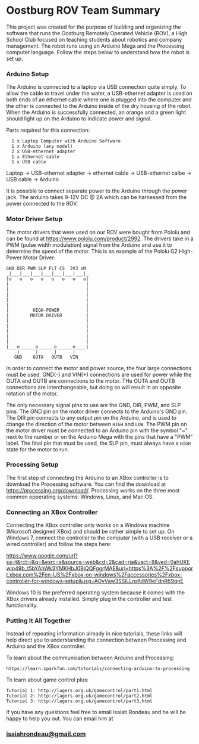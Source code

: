 # Oostburg ROV Team Summary
This project was created for the purpose of building and organizing the software that runs the Oostburg Remotely Operated Vehicle (ROV), a High School Club focused on teaching students about robotics and company management. The robot runs using an Arduino Mega and the Processing computer language. Follow the steps below to understand how the robot is set up.

### Arduino Setup
The Arduino is connected to a laptop via USB connection quite simply. To allow the cable to travel under the water, a USB-ethernet adapter is used on both ends of an ethernet cable where one is plugged into the computer and the other is connected to the Arduino inside of the dry housing of the robot. When the Arduino is successfully connected, an orange and a green light should light up on the Arduino to indicate power and signal.

Parts required for this connection:
```
  1 x Laptop Computer with Arduino Software
  1 x Arduino (any model)
  2 x USB-ethernet adapter
  1 x Ethernet cable
  1 x USB cable
```
  
Laptop -> USB-ethernet adapter -> ethernet cable -> USB-ethernet calbe -> USB cable -> Arduino

It is possible to connect separate power to the Arduino through the power jack. The arduino takes 9-12V DC @ 2A which can be harnessed from the power connected to the ROV.

### Motor Driver Setup
The motor drivers that were used on our ROV were bought from Pololu and can be found at https://www.pololu.com/product/2992. The drivers take in a PWM (pulse width modulation) signal from the Arduino and use it to determine the speed of the motor. This is an example of the Pololu G2 High-Power Motor Driver:
```
GND DIR PWM SLP FLT CS  3V3 VM 
_|___|___|___|___|___|___|___|_
|o   o   o   o   o   o   o   o|
|                             |
|                             |
|                             |
|                             |
|                             |
|         HIGH-POWER          |
|        MOTOR DRIVER         |
|                             |
|                             |
|                             |
|                             |
|                             |
|___o______o______o______o____|
    |      |      |      |
   GND    OUTA   OUTB   VIN 
```
In order to connect the motor and power source, the four large connections must be used. GND(-) and VIN(+) connections are used for power while the OUTA and OUTB are connections to the motor. THe OUTA and OUTB connections are interchangeable, but doing so will result in an opposite rotation of the motor.

The only necessary signal pins to use are the GND, DIR, PWM, and SLP pins. The GND pin on the motor driver connects to the Arduino's GND pin. The DIR pin connects to any output pin on the Arduino, and is used to change the direction of the motor between `HIGH` and `LOW`. The PWM pin on the motor driver must be connected to an Arduino pin with the symbol "~" next to the number or on the Arduino Mega with the pins that have a "PWM" label. The final pin that must be used, the SLP pin, must always have a `HIGH` state for the motor to run.

### Processing Setup
The first step of connecting the Arduino to an XBox controller is to download the Processing software. You can find the download at https://processing.org/download/. Processing works on the three most common opperating systems: Windows, Linux, and Mac OS.

### Connecting an XBox Controller
Connecting the XBox controller only works on a Windows machine (Microsoft designed XBox) and should be rather simple to set up. On Windows 7, connect the controller to the computer (with a USB receiver or a wired controller) and follow the steps here:

https://www.google.com/url?sa=t&rct=j&q=&esrc=s&source=web&cd=2&cad=rja&uact=8&ved=0ahUKEwip49b_t5bYAhWk3YMKHbJ0BjQQFggrMAE&url=https%3A%2F%2Fsupport.xbox.com%2Fen-US%2Fxbox-on-windows%2Faccessories%2Fxbox-controller-for-windows-setup&usg=AOvVaw3SSiLLrpKdW9eFdnR69qnE

Windows 10 is the preferred operating system because it comes with the XBox drivers already installed. Simply plug in the controller and test functionality.

### Putting It All Together
Instead of repeating information already in nice tutorials, these links will help direct you to understanding the connection between Processing and Arduino and the XBox controller.

To learn about the communication between Arduino and Processing:
```
https://learn.sparkfun.com/tutorials/connecting-arduino-to-processing
```

To learn about game control plus:
```
Tutorial 1: http://lagers.org.uk/gamecontrol/part1.html
Tutorial 2: http://lagers.org.uk/gamecontrol/part2.html
Tutorial 3: http://lagers.org.uk/gamecontrol/part3.html
```

If you have any questions feel free to email Isaiah Rondeau and he will be happy to help you out. You can email him at
### isaiahrondeau@gmail.com
